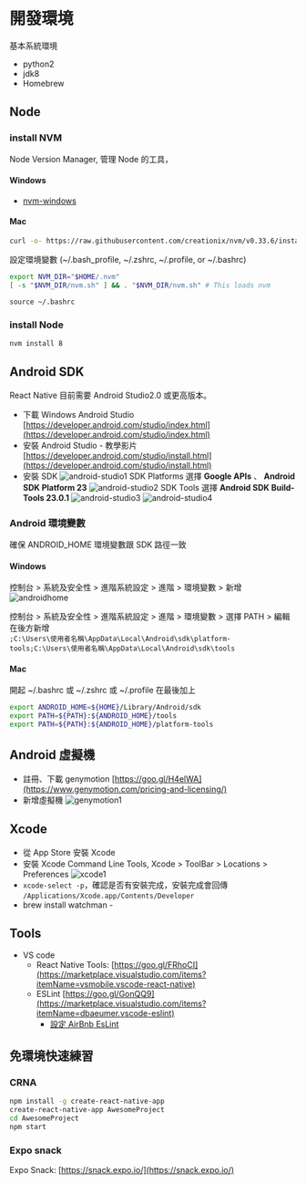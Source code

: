 # 開發環境

基本系統環境

- python2
- jdk8
- Homebrew

## Node

### install NVM

Node Version Manager, 管理 Node 的工具，

#### Windows

- [nvm-windows](https://github.com/coreybutler/nvm-windows)

#### Mac

```bash
curl -o- https://raw.githubusercontent.com/creationix/nvm/v0.33.6/install.sh | bash
```

設定環境變數 (~/.bash_profile, ~/.zshrc, ~/.profile, or ~/.bashrc)

```bash
export NVM_DIR="$HOME/.nvm"
[ -s "$NVM_DIR/nvm.sh" ] && . "$NVM_DIR/nvm.sh" # This loads nvm
```

`source ~/.bashrc`

### install Node

```bash
nvm install 8
```

## Android SDK

React Native 目前需要 Android Studio2.0 或更高版本。

- 下載 Windows Android Studio [https://developer.android.com/studio/index.html](https://developer.android.com/studio/index.html)
- 安裝 Android Studio - 教學影片 [https://developer.android.com/studio/install.html](https://developer.android.com/studio/install.html)
- 安裝 SDK
  ![android-studio1](./assets/androidstudio1.png)
  SDK Platforms 選擇 **Google APIs** 、 **Android SDK Platform 23**
  ![android-studio2](./assets/androidstudio2.png)
  SDK Tools 選擇 **Android SDK Build-Tools 23.0.1**
  ![android-studio3](./assets/androidstudio3.png)
  ![android-studio4](./assets/androidstudio4.png)

### Android 環境變數

確保 ANDROID_HOME 環境變數跟 SDK 路徑一致

#### Windows

控制台 > 系統及安全性 > 進階系統設定 > 進階 > 環境變數 > 新增
![androidhome](./assets/androidhome.png)

控制台 > 系統及安全性 > 進階系統設定 > 進階 > 環境變數 > 選擇 PATH > 編輯
在後方新增  
`;C:\Users\使用者名稱\AppData\Local\Android\sdk\platform-tools;C:\Users\使用者名稱\AppData\Local\Android\sdk\tools`

#### Mac

開起 ~/.bashrc 或 ~/.zshrc 或 ~/.profile 在最後加上

```bash
export ANDROID_HOME=${HOME}/Library/Android/sdk
export PATH=${PATH}:${ANDROID_HOME}/tools
export PATH=${PATH}:${ANDROID_HOME}/platform-tools
```

## Android 虛擬機

- 註冊、下載 genymotion [https://goo.gl/H4elWA](https://www.genymotion.com/pricing-and-licensing/)
- 新增虛擬機
  ![genymotion1](./assets/genymotion1.jpg)

## Xcode

- 從 App Store 安裝 Xcode
- 安裝 Xcode Command Line Tools, Xcode > ToolBar > Locations > Preferences
  ![xcode1](./assets/xcode1.png)
- `xcode-select -p`，確認是否有安裝完成，安裝完成會回傳 `/Applications/Xcode.app/Contents/Developer`
- brew install watchman -

## Tools

- VS code
  - React Native Tools: [https://goo.gl/FRhoCI](https://marketplace.visualstudio.com/items?itemName=vsmobile.vscode-react-native)
  - ESLint [https://goo.gl/GonQQ9](https://marketplace.visualstudio.com/items?itemName=dbaeumer.vscode-eslint)
    - [設定 AirBnb EsLint](eslint.md)

## 免環境快速練習

### CRNA

```bash
npm install -g create-react-native-app
create-react-native-app AwesomeProject
cd AwesomeProject
npm start
```

### Expo snack

Expo Snack: [https://snack.expo.io/](https://snack.expo.io/)
